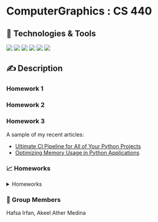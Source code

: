 # ComputerGraphics : CS 440

## 🔧 Technologies & Tools
![](https://img.shields.io/badge/Editor-VS_Code-informational?style=flat&logo=intellij-idea&logoColor=white&color=2bbc8a)
![](https://img.shields.io/badge/Code-Python-informational?style=flat&logo=python&logoColor=white&color=2bbc8a)
![](https://img.shields.io/badge/Code-JavaScript-informational?style=flat&logo=javascript&logoColor=white&color=2bbc8a)
![](https://img.shields.io/badge/html-Html-informational?style=flat&logo=html&logoColor=white&color=2bbc8a)
![](https://img.shields.io/badge/css-CSS-informational?style=flat&logo=css&logoColor=white&color=2bbc8a)
![](https://img.shields.io/badge/API-WebGL-informational?style=flat&logo=webgl&logoColor=white&color=2bbc8a)


## &#x270d; Description

  <!-- [martinheinz.dev](https://martinheinz.dev/) -->
 ### Homework 1
 
 ### Homework 2
 
 ### Homework 3

A sample of my recent articles:

- [Ultimate CI Pipeline for All of Your Python Projects](https://bit.ly/3MI4Iz0)
- [Optimizing Memory Usage in Python Applications](https://bit.ly/3M30D82)


### &#x1f4c8; Homeworks

<p float="left">
 <details>
  <summary>Homeworks</summary>
  <img height = 200px width = 350px align="center" src="https://github.com/HafsaI/ComputerGraphics/blob/main/images/tri_poly.png" />
 <img height = 200px width = 350px align="center" src="https://github.com/HafsaI/ComputerGraphics/blob/main/images/rect_poly.PNG" />
 <!-- <img height = 300px width = 380px align="center" src="https://github.com/HafsaI/ComputerGraphics/blob/main/images/sierpinski_1.png" /> -->
  <div>
<img width = 500px align="center" src="https://github.com/HafsaI/ComputerGraphics/blob/main/images/circles.png" />
  </div>
    <div>
  <img width = 500px align="center" src="https://github.com/HafsaI/ComputerGraphics/blob/main/images/sierpinski_2.png" />
 </div>
   
  <img height = 300px width = 300px align="center" src="https://github.com/HafsaI/ComputerGraphics/blob/main/images/mandelbrot_cpu.png" />
<img height = 300px width = 300px align="center" src="https://github.com/HafsaI/ComputerGraphics/blob/main/images/mandelbrot_gpu.png" />
  <img height = 400px width = 500px align="center" src="https://github.com/HafsaI/ComputerGraphics/blob/main/images/reflex.png" />
<img height = 400px width = 500px align="center" src="https://github.com/HafsaI/ComputerGraphics/blob/main/images/galore.png" />
  <img src="https://raw.githubusercontent.com/MartinHeinz/MartinHeinz/master/wave.gif" width="30px">

</details>
</p>

### &#128101; Group Members
Hafsa Irfan, Akeel Ather Medina


